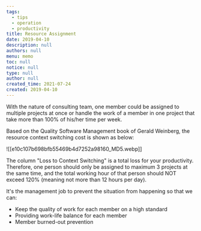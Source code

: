 ```yaml
---
tags: 
  - tips
  - operation
  - productivity
title: Resource Assignment
date: 2019-04-10
description: null
authors: null
menu: memo
toc: null
notice: null
type: null
author: null
created_time: 2021-07-24
created: 2019-04-10
---
```


With the nature of consulting team, one member could be assigned to multiple projects at once or handle the work of a member in one project that take more than 100% of his/her time per week.

Based on the Quality Software Management book of Gerald Weinberg, the resource context switching cost is shown as below:

![[e10c107b698bfb55469b4d7252a98160_MD5.webp]]


The column "Loss to Context Switching" is a total loss for your productivity. Therefore, one person should only be assigned to maximum 3 projects at the same time, and the total working hour of that person should NOT exceed 120% (meaning not more than 12 hours per day).

It's the management job to prevent the situation from happening so that we can:

* Keep the quality of work for each member on a high standard
* Providing work-life balance for each member
* Member burned-out prevention